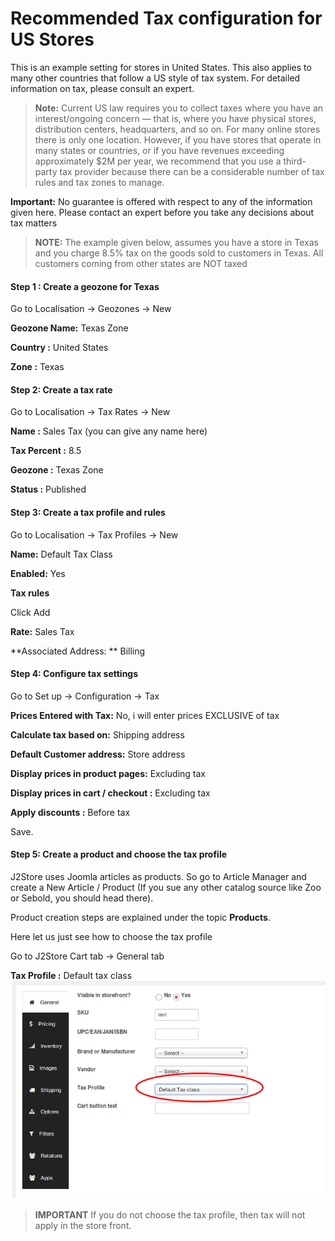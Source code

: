 # Recommended Tax configuration for US Stores

This is an example setting for stores in United States. This also applies to many other countries that follow a US style of tax system. For detailed information on tax, please consult an expert.


>**Note:** Current US law requires you to collect taxes where you have an interest/ongoing concern — that is, where you have physical stores, distribution centers, headquarters, and so on. For many online stores there is only one location. However, if you have stores that operate in many states or countries, or if you have revenues exceeding approximately $2M per year, we recommend that you use a third-party tax provider because there can be a considerable number of tax rules and tax zones to manage.

**Important:** No guarantee is offered with respect to any of the information given here. Please contact an expert before you take any decisions about tax matters

>**NOTE:**
The example given below, assumes you have a store in Texas and you charge 8.5% tax on the goods sold to customers in Texas. All customers coming from other states are NOT taxed


#### Step 1 : Create a geozone for Texas

Go to Localisation -> Geozones -> New

**Geozone Name:** Texas Zone

**Country :** United States

**Zone :** Texas

#### Step 2: Create a tax rate

Go to Localisation -> Tax Rates -> New

**Name :**  Sales Tax (you can give any name here)

**Tax Percent :** 8.5

**Geozone :** Texas Zone

**Status :** Published

#### Step 3: Create a tax profile and rules

Go to Localisation -> Tax Profiles -> New

**Name:** Default Tax Class

**Enabled:** Yes

**Tax rules**

Click Add 

**Rate:** Sales Tax

**Associated Address: ** Billing


#### Step 4: Configure tax settings

Go to Set up -> Configuration -> Tax

**Prices Entered with Tax:** No, i will enter prices EXCLUSIVE of tax

**Calculate tax based on:** Shipping address

**Default Customer address:** Store address

**Display prices in product pages:** Excluding tax

**Display prices in cart / checkout :** Excluding tax

**Apply discounts :** Before tax

Save.

#### Step 5: Create a product and choose the tax profile

J2Store uses Joomla articles as products. So go to Article Manager and create a New Article / Product (If you sue any other catalog source like Zoo or Sebold, you should head there). 

Product creation steps are explained under the topic **Products**.

Here let us just see how to choose the tax profile

Go to J2Store Cart tab -> General tab 

**Tax Profile :** Default tax class
![](./assets/images/Selection_036.png)

>**IMPORTANT** If you do not choose the tax profile, then tax will not apply in the store front.